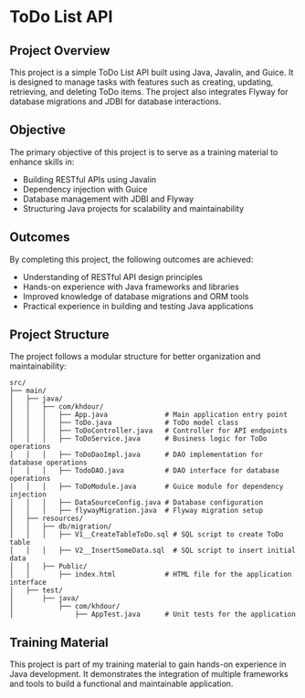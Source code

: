 # ToDo List API

## Project Overview
This project is a simple ToDo List API built using Java, Javalin, and Guice. It is designed to manage tasks with features such as creating, updating, retrieving, and deleting ToDo items. The project also integrates Flyway for database migrations and JDBI for database interactions.

## Objective
The primary objective of this project is to serve as a training material to enhance skills in:
- Building RESTful APIs using Javalin
- Dependency injection with Guice
- Database management with JDBI and Flyway
- Structuring Java projects for scalability and maintainability

## Outcomes
By completing this project, the following outcomes are achieved:
- Understanding of RESTful API design principles
- Hands-on experience with Java frameworks and libraries
- Improved knowledge of database migrations and ORM tools
- Practical experience in building and testing Java applications

## Project Structure
The project follows a modular structure for better organization and maintainability:

```
src/
├── main/
│   ├── java/
│   │   ├── com/khdour/
│   │   │   ├── App.java              # Main application entry point
│   │   │   ├── ToDo.java             # ToDo model class
│   │   │   ├── ToDoController.java   # Controller for API endpoints
│   │   │   ├── ToDoService.java      # Business logic for ToDo operations
│   │   │   ├── ToDoDaoImpl.java      # DAO implementation for database operations
│   │   │   ├── TodoDAO.java          # DAO interface for database operations
│   │   │   ├── ToDoModule.java       # Guice module for dependency injection
│   │   │   ├── DataSourceConfig.java # Database configuration
│   │   │   ├── flywayMigration.java  # Flyway migration setup
│   ├── resources/
│   │   ├── db/migration/
│   │   │   ├── V1__CreateTableToDo.sql # SQL script to create ToDo table
│   │   │   ├── V2__InsertSomeData.sql  # SQL script to insert initial data
│   │   ├── Public/
│   │       ├── index.html            # HTML file for the application interface
│   ├── test/
│       ├── java/
│           ├── com/khdour/
│               ├── AppTest.java      # Unit tests for the application
```


## Training Material
This project is part of my training material to gain hands-on experience in Java development. It demonstrates the integration of multiple frameworks and tools to build a functional and maintainable application.
